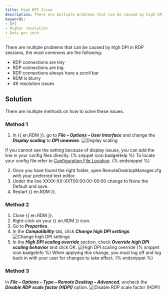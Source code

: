 ```yaml
---
title: High DPI Issue
description: There are multiple problems that can be caused by high DPI in RDP sessions.
keywords:
- DPI
- Higher resolution
- Dots per inch
---
```

There are multiple problems that can be caused by high DPI in RDP sessions, the most commons are the following: 
* RDP connections are tiny 
* RDP connections are big 
* RDP connections always have a scroll bar 
* RDM is blurry 
* 4K resolution issues 
## Solution 
There are multiple methods on how to solve these issues. 
### Method 1 
1. In {{ en.RDM }}, go to ***File – Options – User Interface*** and change the ***Display scaling*** to ***DPI unaware***. 
![Display scaling](/img/en/kb/KB4994.png) 

If you cannot see the setting because of display issues, you can add the line in your config files directly. 
{% snippet icon.badgeHelp %} 
To locate your config file refer to [Configuration File Location](/kb/remote-desktop-manager/knowledge-base/locating-configuration-file/). 
{% endsnippet %}
 
2. Once you have found the right folder, open RemoteDesktopManager.cfg with your preferred text editor. 
3. Under the line <CreationDate>XXXX-XX-XXT00:00:00-00:00</CreationDate> change to None the <DPIAwareness>Default</DPIAwareness> and save. 
4. Restart {{ en.RDM }}. 
### Method 2 
1. Close {{ en.RDM }}. 
1. Right-click on your {{ en.RDM }} icon. 
1. Go to ***Properties***. 
1. In the ***Compatibility*** tab, click ***Change high DPI settings***. 
![Change high DPI settings](/img/en/kb/KB4995.png) 
1. In the ***High DPI scaling override*** section, check ***Override high DPI scaling behavior*** and click OK. 
![High DPI scaling override](/img/en/kb/KB4996.png) 
{% snippet icon.badgeInfo %} 
When applying this change, you must log off and log back in with your user for changes to take effect. 
{% endsnippet %}
 
### Method 3 
In ***File – Options – Type – Remote Desktop – Advanced***, uncheck the ***Disable RDP scale factor (HDPI)*** option. 
![Disable RDP scale factor (HDPI)](/img/en/kb/KB4997.png) 

